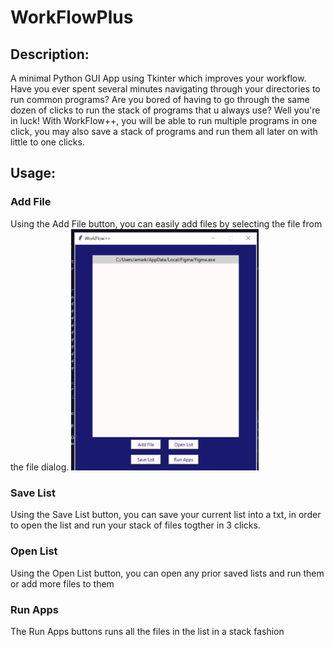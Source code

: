 # WorkFlowPlus

## Description:

A minimal Python GUI App using Tkinter which improves your workflow. Have you ever spent several minutes navigating through your directories to run common programs? Are you bored of having to go through the same dozen of clicks to run the stack of programs that u always use? Well you're in luck! With WorkFlow++, you will be able to run multiple programs in one click, you may also save a stack of programs and run them all later on with little to one clicks.
  
## Usage:

### Add File
Using the Add File button, you can easily add files by selecting the file from the file dialog.
<img src="ForREADME/Add1.png" width=300>

### Save List
Using the Save List button, you can save your current list into a txt, in order to open the list and run your stack of files togther in 3 clicks.

### Open List
Using the Open List button, you can open any prior saved lists and run them or add more files to them

### Run Apps
The Run Apps buttons runs all the files in the list in a stack fashion
